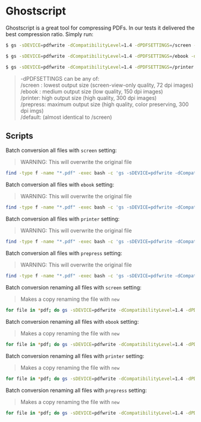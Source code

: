 # Ghostscript
Ghostscript is a great tool for compressing PDFs. In our tests it delivered the best compression ratio. Simply run:
```bash
$ gs -sDEVICE=pdfwrite -dCompatibilityLevel=1.4 -dPDFSETTINGS=/screen -dNOPAUSE -dQUIET -dBATCH -sOutputFile=out.pdf in.pdf

$ gs -sDEVICE=pdfwrite -dCompatibilityLevel=1.4 -dPDFSETTINGS=/ebook -dNOPAUSE -dQUIET -dBATCH -sOutputFile=out.pdf in.pdf

$ gs -sDEVICE=pdfwrite -dCompatibilityLevel=1.4 -dPDFSETTINGS=/printer -dNOPAUSE -dQUIET -dBATCH -sOutputFile=out.pdf in.pdf
```

> -dPDFSETTINGS can be any of: \
> /screen : lowest output size (screen-view-only quality, 72 dpi images) \
> /ebook : medium output size (low quality, 150 dpi images) \
> /printer: high output size (high quality, 300 dpi images) \
> /prepress: maximum output size (high quality, color preserving, 300 dpi imgs) \
> /default: (almost identical to /screen)

## Scripts
Batch conversion all files with `screen` setting:
> WARNING: This will overwrite the original file
```bash
find -type f -name "*.pdf" -exec bash -c 'gs -sDEVICE=pdfwrite -dCompatibilityLevel=1.4 -dPDFSETTINGS=/screen -dNOPAUSE -dBATCH -dQUIET -sOutputFile="new.pdf" "{}"; rm "{}"; mv "new.pdf" "{}";' {} \;
```

Batch conversion all files with `ebook` setting:
> WARNING: This will overwrite the original file
```bash
find -type f -name "*.pdf" -exec bash -c 'gs -sDEVICE=pdfwrite -dCompatibilityLevel=1.4 -dPDFSETTINGS=/ebook -dNOPAUSE -dBATCH -dQUIET -sOutputFile="new.pdf" "{}"; rm "{}"; mv "new.pdf" "{}";' {} \;
```

Batch conversion all files with `printer` setting:
> WARNING: This will overwrite the original file
```bash
find -type f -name "*.pdf" -exec bash -c 'gs -sDEVICE=pdfwrite -dCompatibilityLevel=1.4 -dPDFSETTINGS=/printer -dNOPAUSE -dBATCH -dQUIET -sOutputFile="new.pdf" "{}"; rm "{}"; mv "new.pdf" "{}";' {} \;
```

Batch conversion all files with `prepress` setting:
> WARNING: This will overwrite the original file
```bash
find -type f -name "*.pdf" -exec bash -c 'gs -sDEVICE=pdfwrite -dCompatibilityLevel=1.4 -dPDFSETTINGS=/prepress -dNOPAUSE -dBATCH -dQUIET -sOutputFile="new.pdf" "{}"; rm "{}"; mv "new.pdf" "{}";' {} \;
```

Batch conversion renaming all files with `screen` setting:
> Makes a copy renaming the file with `new`
```bash
for file in *pdf; do gs -sDEVICE=pdfwrite -dCompatibilityLevel=1.4 -dPDFSETTINGS=/screen -dNOPAUSE -dQUIET -dBATCH -sOutputFile="new_${file}" -- "$file"; done
```

Batch conversion renaming all files with `ebook` setting:
> Makes a copy renaming the file with `new`
```bash
for file in *pdf; do gs -sDEVICE=pdfwrite -dCompatibilityLevel=1.4 -dPDFSETTINGS=/ebook -dNOPAUSE -dQUIET -dBATCH -sOutputFile="new_${file}" -- "$file"; done
```

Batch conversion renaming all files with `printer` setting:
> Makes a copy renaming the file with `new`
```bash
for file in *pdf; do gs -sDEVICE=pdfwrite -dCompatibilityLevel=1.4 -dPDFSETTINGS=/printer -dNOPAUSE -dQUIET -dBATCH -sOutputFile="new_${file}" -- "$file"; done
```

Batch conversion renaming all files with `prepress` setting:
> Makes a copy renaming the file with `new`
```bash
for file in *pdf; do gs -sDEVICE=pdfwrite -dCompatibilityLevel=1.4 -dPDFSETTINGS=/prepress -dNOPAUSE -dQUIET -dBATCH -sOutputFile="new_${file}" -- "$file"; done
```